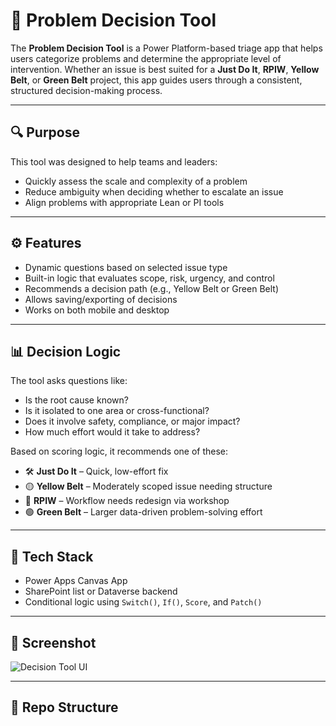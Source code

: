 # 🧭 Problem Decision Tool

The **Problem Decision Tool** is a Power Platform-based triage app that helps users categorize problems and determine the appropriate level of intervention. Whether an issue is best suited for a **Just Do It**, **RPIW**, **Yellow Belt**, or **Green Belt** project, this app guides users through a consistent, structured decision-making process.

---

## 🔍 Purpose

This tool was designed to help teams and leaders:

- Quickly assess the scale and complexity of a problem  
- Reduce ambiguity when deciding whether to escalate an issue  
- Align problems with appropriate Lean or PI tools  

---

## ⚙️ Features

- Dynamic questions based on selected issue type  
- Built-in logic that evaluates scope, risk, urgency, and control  
- Recommends a decision path (e.g., Yellow Belt or Green Belt)  
- Allows saving/exporting of decisions  
- Works on both mobile and desktop  

---

## 📊 Decision Logic

The tool asks questions like:

- Is the root cause known?  
- Is it isolated to one area or cross-functional?  
- Does it involve safety, compliance, or major impact?  
- How much effort would it take to address?  

Based on scoring logic, it recommends one of these:

- 🛠️ **Just Do It** – Quick, low-effort fix  
- 🟡 **Yellow Belt** – Moderately scoped issue needing structure  
- 🚀 **RPIW** – Workflow needs redesign via workshop  
- 🟢 **Green Belt** – Larger data-driven problem-solving effort  

---

## 🧠 Tech Stack

- Power Apps Canvas App  
- SharePoint list or Dataverse backend  
- Conditional logic using `Switch()`, `If()`, `Score`, and `Patch()`  

---

## 📸 Screenshot

![Decision Tool UI](images/problem-decision-flow.png)

---

## 📁 Repo Structure

